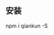 <!--
 * @file: description
 * @author: longjing03
 * @Date: 2021-12-13 20:16:09
 * @LastEditors: longjing03
 * @LastEditTime: 2021-12-13 20:16:10
-->

## 安装

npm i qiankun -S
